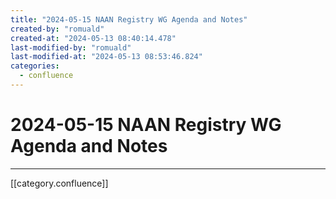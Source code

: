 ```yaml
---
title: "2024-05-15 NAAN Registry WG Agenda and Notes"
created-by: "romuald"
created-at: "2024-05-13 08:40:14.478"
last-modified-by: "romuald"
last-modified-at: "2024-05-13 08:53:46.824"
categories:
  - confluence
---
```


# 2024-05-15 NAAN Registry WG Agenda and Notes


---

[[category.confluence]]

